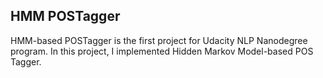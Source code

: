 ## HMM POSTagger

HMM-based POSTagger is the first project for Udacity NLP Nanodegree program. In this project, I implemented Hidden Markov Model-based POS Tagger.